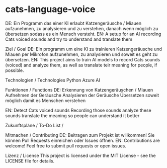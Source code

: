 # cats-language-voice

DE: Ein Programm das einer KI erlaubt Katzengeräusche / Miauen aufzunehmen, zu analysieren und zu verstehen, danach wenn möglich zu übersetzen sodass es ein Mensch versteht.
EN: A setup for an AI recording Cats voiced sounds and try to understand and translate them


Ziel / Goal
DE:
Ein programm um eine KI zu trainieren Katzengeräusche und Miauen per Mikrofon aufzunehmen, zu analysieren und soweit es geht zu übersetzen.
EN:
This project aims to train AI models to record Cats sounds (voiced) and analyze them, as well as translate teir meaning for people, if possible.

Technologien / Technologies
Python
Azure AI

Funktionen / Functions
DE:
Erkennung von Katzengeräuschen / Miauen
Aufnehmen der Geräusche
Analysieren der Geräusche
Übersetzen soweit möglich damit es Menschen verstehen

EN:
Detect Cats voiced sounds
Recording those sounds
analyze these sounds
translate the meaning so people can understand it better

Zukunftspläne / To-Do List
/

Mitmachen / Contributing
DE:
Beitragen zum Projekt ist willkommen! Sie können Pull Requests einreichen oder Issues öffnen.
EN:
Contributions are welcome! Feel free to submit pull requests or open issues.

Lizenz / License
This project is licensed under the MIT License - see the LICENSE file for details.
